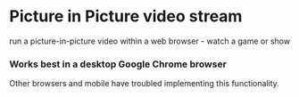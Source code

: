 # Picture in Picture video stream
run a picture-in-picture video within a web browser - watch a game or show


### Works best in a desktop Google Chrome browser
Other browsers and mobile have troubled implementing this functionality.
